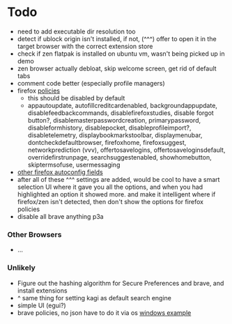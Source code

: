 # Todo

- need to add executable dir resolution too
- detect if ublock origin isn't installed, if not, (^^^) offer to open it in the target browser with the correct extension
  store
- check if zen flatpak is installed on ubuntu vm, wasn't being picked up in demo
- zen browser actually debloat, skip welcome screen, get rid of default tabs
- comment code better (especially profile managers)
- firefox [policies](https://mozilla.github.io/policy-templates/)
    - this should be disabled by default
    - appautoupdate, autofillcreditcardenabled, backgroundappupdate, disablefeedbackcommands, disablefirefoxstudies, disable forgot button?, disablemasterpasswordcreation, primarypassword, disableformhistory, disablepocket, disableprofileimport?, disabletelemetry, displaybookmarkstoolbar, displaymenubar, dontcheckdefaultbrowser, firefoxhome, firefoxsuggest, networkprediction (vvv), offertosavelogins, offertosaveloginsdefault, overridefirstrunpage, searchsuggestenabled, showhomebutton, skiptermsofuse, usermessaging
- [other firefox autoconfig fields](https://support.mozilla.org/en-US/kb/customizing-firefox-using-autoconfig)
- after all of these ^^^ settings are added, would be cool to have a smart selection UI where it gave you all the options, and when you had highlighted an option it showed more. and make it intelligent where if firefox/zen isn't detected, then don't show the options for firefox policies
- disable all brave anything p3a

### Other Browsers

- ...

### Unlikely

- Figure out the hashing algorithm for Secure Preferences and brave, and install extensions
- ^ same thing for setting kagi as default search engine
- simple UI (egui?)
- brave policies, no json have to do it via os [windows example](https://gist.github.com/slashwq/b19e2b125ca45f32e754e74ecc88db2c)
